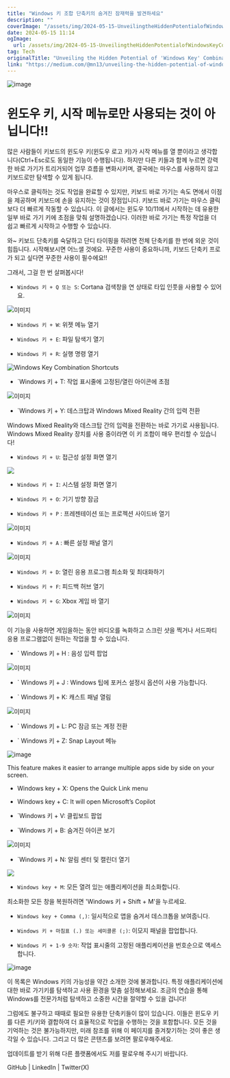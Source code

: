 ```yaml
---
title: "Windows 키 조합 단축키의 숨겨진 잠재력을 발견하세요"
description: ""
coverImage: "/assets/img/2024-05-15-UnveilingtheHiddenPotentialofWindowsKeyCombinationShortcuts_0.png"
date: 2024-05-15 11:14
ogImage: 
  url: /assets/img/2024-05-15-UnveilingtheHiddenPotentialofWindowsKeyCombinationShortcuts_0.png
tag: Tech
originalTitle: "Unveiling the Hidden Potential of 'Windows Key' Combination Shortcuts!!"
link: "https://medium.com/@mn13/unveiling-the-hidden-potential-of-windows-key-combination-shortcuts-05fc82606752"
---
```



![image](/assets/img/2024-05-15-UnveilingtheHiddenPotentialofWindowsKeyCombinationShortcuts_0.png)

# 윈도우 키, 시작 메뉴로만 사용되는 것이 아닙니다!!

많은 사람들이 키보드의 윈도우 키(윈도우 로고 키)가 시작 메뉴를 열 뿐이라고 생각합니다(Ctrl+Esc로도 동일한 기능이 수행됩니다). 하지만 다른 키들과 함께 누르면 강력한 바로 가기가 트리거되어 업무 흐름을 변화시키며, 결국에는 마우스를 사용하지 않고 키보드로만 탐색할 수 있게 됩니다.

마우스로 클릭하는 것도 작업을 완료할 수 있지만, 키보드 바로 가기는 속도 면에서 이점을 제공하며 키보드에 손을 유지하는 것이 장점입니다. 키보드 바로 가기는 마우스 클릭보다 더 빠르게 작동할 수 있습니다. 이 글에서는 윈도우 10/11에서 시작하는 데 유용한 일부 바로 가기 키에 초점을 맞춰 설명하겠습니다. 이러한 바로 가기는 특정 작업을 더 쉽고 빠르게 시작하고 수행할 수 있습니다.



와~ 키보드 단축키를 숙달하고 단디 타이핑을 하려면 전체 단축키를 한 번에 외운 것이 힘듭니다. 시작해보시면 어느샐 것에요. 꾸준한 사용이 중요하니까, 키보드 단축키 프로가 되고 싶다면 꾸준한 사용이 필수에요!!

그래서, 그걸 한 번 살펴봅시다!

- `Windows 키 + Q 또는 S`: Cortana 검색창을 연 상태로 타입 인풋을 사용할 수 있어요.

![이미지](/assets/img/2024-05-15-UnveilingtheHiddenPotentialofWindowsKeyCombinationShortcuts_1.png)



- `Windows 키 + W`: 위젯 메뉴 열기

- `Windows 키 + E`: 파일 탐색기 열기

- `Windows 키 + R`: 실행 명령 열기

![Windows Key Combination Shortcuts](/assets/img/2024-05-15-UnveilingtheHiddenPotentialofWindowsKeyCombinationShortcuts_2.png)



- `Windows 키 + T: 작업 표시줄에 고정된/열린 아이콘에 초점

![이미지](/assets/img/2024-05-15-UnveilingtheHiddenPotentialofWindowsKeyCombinationShortcuts_3.png)

- `Windows 키 + Y: 데스크탑과 Windows Mixed Reality 간의 입력 전환

Windows Mixed Reality와 데스크탑 간의 입력을 전환하는 바로 가기로 사용됩니다. Windows Mixed Reality 장치를 사용 중이라면 이 키 조합이 매우 편리할 수 있습니다!



- `Windows 키 + U`: 접근성 설정 화면 열기

![](/assets/img/2024-05-15-UnveilingtheHiddenPotentialofWindowsKeyCombinationShortcuts_4.png)

- `Windows 키 + I`: 시스템 설정 화면 열기

- `Windows 키 + O`: 기기 방향 잠금



- `Windows 키 + P` : 프레젠테이션 또는 프로젝션 사이드바 열기

![이미지](/assets/img/2024-05-15-UnveilingtheHiddenPotentialofWindowsKeyCombinationShortcuts_5.png)

- `Windows 키 + A` : 빠른 설정 패널 열기

![이미지](/assets/img/2024-05-15-UnveilingtheHiddenPotentialofWindowsKeyCombinationShortcuts_6.png)



- `Windows 키 + D`: 열린 응용 프로그램 최소화 및 최대화하기

- `Windows 키 + F`: 피드백 허브 열기

- `Windows 키 + G`: Xbox 게임 바 열기

![이미지](/assets/img/2024-05-15-UnveilingtheHiddenPotentialofWindowsKeyCombinationShortcuts_7.png)



이 기능을 사용하면 게임을하는 동안 비디오를 녹화하고 스크린 샷을 찍거나 서드파티 응용 프로그램없이 원하는 작업을 할 수 있습니다.

- ` Windows 키 + H : 음성 입력 팝업

![이미지](/assets/img/2024-05-15-UnveilingtheHiddenPotentialofWindowsKeyCombinationShortcuts_8.png)

- ` Windows 키 + J : Windows 팁에 포커스 설정시 옵션이 사용 가능합니다.



- ` Windows 키 + K: 캐스트 패널 열림

![이미지](/assets/img/2024-05-15-UnveilingtheHiddenPotentialofWindowsKeyCombinationShortcuts_9.png)

- ` Windows 키 + L: PC 잠금 또는 계정 전환

- ` Windows 키 + Z: Snap Layout 메뉴




![image](/assets/img/2024-05-15-UnveilingtheHiddenPotentialofWindowsKeyCombinationShortcuts_10.png)

This feature makes it easier to arrange multiple apps side by side on your screen.

- Windows key + X: Opens the Quick Link menu
- Windows key + C: It will open Microsoft’s Copilot




- `Windows 키 + V: 클립보드 팝업

- `Windows 키 + B: 숨겨진 아이콘 보기

![이미지](/assets/img/2024-05-15-UnveilingtheHiddenPotentialofWindowsKeyCombinationShortcuts_11.png)

- `Windows 키 + N: 알림 센터 및 캘린더 열기



<img src="/assets/img/2024-05-15-UnveilingtheHiddenPotentialofWindowsKeyCombinationShortcuts_12.png" />

- `Windows key + M`: 모든 열려 있는 애플리케이션을 최소화합니다.

최소화한 모든 창을 복원하려면 'Windows 키 + Shift + M'을 누르세요.

- `Windows key + Comma (,)`: 일시적으로 앱을 숨겨서 데스크톱을 보여줍니다.



- `Windows 키 + 마침표 (.) 또는 세미콜론 (;)`: 이모지 패널을 팝업합니다.

- `Windows 키 + 1-9 숫자`: 작업 표시줄의 고정된 애플리케이션을 번호순으로 액세스합니다.

![image](/assets/img/2024-05-15-UnveilingtheHiddenPotentialofWindowsKeyCombinationShortcuts_13.png)

이 목록은 Windows 키의 가능성을 약간 소개한 것에 불과합니다. 특정 애플리케이션에 대한 바로 가기키를 탐색하고 사용 환경을 맞춤 설정해보세요. 조금의 연습을 통해 Windows를 전문가처럼 탐색하고 소중한 시간을 절약할 수 있을 겁니다!



그럼에도 불구하고 때때로 필요한 유용한 단축키들이 많이 있습니다. 이들은 윈도우 키를 다른 키/키와 결합하여 더 효율적으로 작업을 수행하는 것을 포함합니다. 모든 것을 기억하는 것은 불가능하지만, 미래 참조를 위해 이 페이지를 즐겨찾기하는 것이 좋은 생각일 수 있습니다. 그리고 더 많은 콘텐츠를 보려면 팔로우해주세요.

업데이트를 받기 위해 다른 플랫폼에서도 저를 팔로우해 주시기 바랍니다.

GitHub | LinkedIn | Twitter(X)